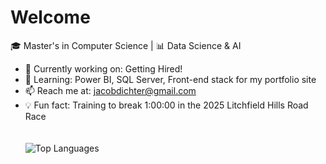 # Welcome

🎓 Master's in Computer Science | 📊 Data Science & AI  

- 🔭 Currently working on: Getting Hired!
- 🌱 Learning: Power BI, SQL Server, Front-end stack for my portfolio site
- 📫 Reach me at: jacobdichter@gmail.com
- 💡 Fun fact: Training to break 1:00:00 in the 2025 Litchfield Hills Road Race
  <br><br><br>
![Top Languages](https://github-readme-stats.vercel.app/api/top-langs/?username=jacobdichter&theme=default)


